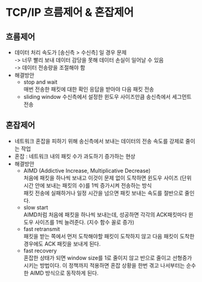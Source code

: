 #  TCP/IP 흐름제어 & 혼잡제어

## 흐름제어
* 데이터 처리 속도가 [송신측 > 수신측] 일 경우 문제 </br>
-> 너무 빨리 보내 데이터 감당을 못해 데이터 손실이 일어날 수 있음</br>
-> 데이터 전송량을 조절해야 함
* 해결방안
    * stop and  wait </br>
    매번 전송한 패킷에 대한 확인 응답을 받아야 다음 패킷 전송
    * sliding window
    수신측에서 설정한 윈도우 사이즈만큼 송신측에서 세그먼트 전송

## 혼잡제어
* 네트워크 혼잡을 피하기 위해 송신측에서 보내는 데이터의 전송 속도를 강제로 줄이는 작업
* 혼잡 : 네트워크 내의 패킷 수가 과도하기 증가하는 현상
* 해결방안
    * AIMD (Addictive Increase, Multiplicative Decrease) </br>
    처음에 패킷을 하나씩 보내고 이것이 문제 없이 도착하면 윈도우 사이즈 (단위 시간 안에 보내는 패킷의 수)를 1씩 증가시켜 전송하는 방식</br>
    패킷 전송에 실패하거나 일정 시간을 넘으면 패킷 보내는 속도를 절반으로 줄인다.
    * slow start </br>
    AIMD처럼 처음에 패킷을 하나씩 보내는데, 성공하면 각각의 ACK패킷마다 윈도우 사이즈를 1씩 늘려준다. (지수 함수 꼴로 증가)
    * fast retransmit</br>
    패킷을 받는 쪽에서 먼저 도착해야할 패킷이 도착하지 않고 다음 패킷이 도착한 경우에도 ACK 패킷을 보내게 된다.
    * fast recovery</br>
    혼잡한 상태가 되면 window size를 1로 줄이지 않고 반으로 줄이고 선형증가시키는 방법이다. 이 정책까지 적용하면 혼잡 상황을 한번 겪고 나서부터는 순수한 AIMD 방식으로 동작하게 된다.

